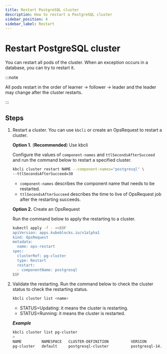 ```yaml
---
title: Restart PostgreSQL cluster
description: How to restart a PostgreSQL cluster
sidebar_position: 4
sidebar_label: Restart
---
```


# Restart PostgreSQL cluster
You can restart all pods of the cluster. When an exception occurs in a database, you can try to restart it.

:::note

All pods restart in the order of learner -> follower -> leader and the leader may change after the cluster restarts.

:::

## Steps

1. Restart a cluster.
  You can use `kbcli` or create an OpsRequest to restart a cluster.
  
   **Option 1.** (**Recommended**) Use kbcli
   
   Configure the values of `component-names` and `ttlSecondsAfterSucceed` and run the command below to restart a specified cluster.
   ```bash
   kbcli cluster restart NAME --component-names="postgresql" \
   --ttlSecondsAfterSucceed=30
   ```
   - `component-names` describes the component name that needs to be restarted.
   - `ttlSecondsAfterSucceed` describes the time to live of OpsRequest job after the restarting succeeds.

   **Option 2.** Create an OpsRequest

   Run the command below to apply the restarting to a cluster. 
   ```bash
   kubectl apply -f - <<EOF
   apiVersion: apps.kubeblocks.io/v1alpha1
   kind: OpsRequest
   metadata:
     name: ops-restart
   spec:
     clusterRef: pg-cluster
     type: Restart 
     restart:
     - componentName: postgresql
   EOF
   ```
2. Validate the restarting.
   Run the command below to check the cluster status to check the restarting status.
   ```bash
   kbcli cluster list <name>
   ```
   - STATUS=Updating: it means the cluster is restarting.
   - STATUS=Running: it means the cluster is restarted.
   
   ***Example***

     ```bash
     kbcli cluster list pg-cluster
     >
     NAME         NAMESPACE   CLUSTER-DEFINITION          VERSION             TERMINATION-POLICY   STATUS    CREATED-TIME
     pg-cluster   default     postgresql-cluster          postgresql-14.7.0   Delete               Running   Mar 03,2023 18:28 UTC+0800
     ```

